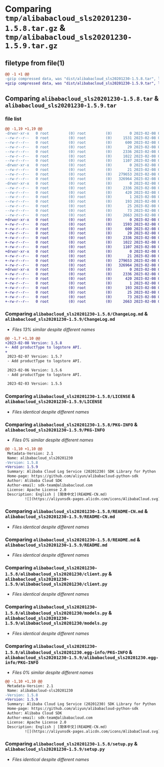 # Comparing `tmp/alibabacloud_sls20201230-1.5.8.tar.gz` & `tmp/alibabacloud_sls20201230-1.5.9.tar.gz`

## filetype from file(1)

```diff
@@ -1 +1 @@
-gzip compressed data, was "dist/alibabacloud_sls20201230-1.5.8.tar", last modified: Wed Feb  8 03:35:22 2023, max compression
+gzip compressed data, was "dist/alibabacloud_sls20201230-1.5.9.tar", last modified: Wed Feb  8 04:01:46 2023, max compression
```

## Comparing `alibabacloud_sls20201230-1.5.8.tar` & `alibabacloud_sls20201230-1.5.9.tar`

### file list

```diff
@@ -1,19 +1,19 @@
-drwxr-xr-x   0 root         (0) root         (0)        0 2023-02-08 03:35:22.000000 alibabacloud_sls20201230-1.5.8/
--rw-r--r--   0 root         (0) root         (0)     1531 2023-02-08 03:35:21.000000 alibabacloud_sls20201230-1.5.8/ChangeLog.md
--rw-r--r--   0 root         (0) root         (0)      600 2023-02-08 03:35:21.000000 alibabacloud_sls20201230-1.5.8/LICENSE
--rw-r--r--   0 root         (0) root         (0)       29 2023-02-08 03:35:21.000000 alibabacloud_sls20201230-1.5.8/MANIFEST.in
--rw-r--r--   0 root         (0) root         (0)     2336 2023-02-08 03:35:22.000000 alibabacloud_sls20201230-1.5.8/PKG-INFO
--rw-r--r--   0 root         (0) root         (0)     1022 2023-02-08 03:35:21.000000 alibabacloud_sls20201230-1.5.8/README-CN.md
--rw-r--r--   0 root         (0) root         (0)     1107 2023-02-08 03:35:21.000000 alibabacloud_sls20201230-1.5.8/README.md
-drwxr-xr-x   0 root         (0) root         (0)        0 2023-02-08 03:35:22.000000 alibabacloud_sls20201230-1.5.8/alibabacloud_sls20201230/
--rw-r--r--   0 root         (0) root         (0)       21 2023-02-08 03:35:21.000000 alibabacloud_sls20201230-1.5.8/alibabacloud_sls20201230/__init__.py
--rw-r--r--   0 root         (0) root         (0)   279653 2023-02-08 03:35:21.000000 alibabacloud_sls20201230-1.5.8/alibabacloud_sls20201230/client.py
--rw-r--r--   0 root         (0) root         (0)   326964 2023-02-08 03:35:21.000000 alibabacloud_sls20201230-1.5.8/alibabacloud_sls20201230/models.py
-drwxr-xr-x   0 root         (0) root         (0)        0 2023-02-08 03:35:22.000000 alibabacloud_sls20201230-1.5.8/alibabacloud_sls20201230.egg-info/
--rw-r--r--   0 root         (0) root         (0)     2336 2023-02-08 03:35:22.000000 alibabacloud_sls20201230-1.5.8/alibabacloud_sls20201230.egg-info/PKG-INFO
--rw-r--r--   0 root         (0) root         (0)      420 2023-02-08 03:35:22.000000 alibabacloud_sls20201230-1.5.8/alibabacloud_sls20201230.egg-info/SOURCES.txt
--rw-r--r--   0 root         (0) root         (0)        1 2023-02-08 03:35:22.000000 alibabacloud_sls20201230-1.5.8/alibabacloud_sls20201230.egg-info/dependency_links.txt
--rw-r--r--   0 root         (0) root         (0)      193 2023-02-08 03:35:22.000000 alibabacloud_sls20201230-1.5.8/alibabacloud_sls20201230.egg-info/requires.txt
--rw-r--r--   0 root         (0) root         (0)       25 2023-02-08 03:35:22.000000 alibabacloud_sls20201230-1.5.8/alibabacloud_sls20201230.egg-info/top_level.txt
--rw-r--r--   0 root         (0) root         (0)       73 2023-02-08 03:35:22.000000 alibabacloud_sls20201230-1.5.8/setup.cfg
--rw-r--r--   0 root         (0) root         (0)     2663 2023-02-08 03:35:21.000000 alibabacloud_sls20201230-1.5.8/setup.py
+drwxr-xr-x   0 root         (0) root         (0)        0 2023-02-08 04:01:46.000000 alibabacloud_sls20201230-1.5.9/
+-rw-r--r--   0 root         (0) root         (0)     1593 2023-02-08 04:01:46.000000 alibabacloud_sls20201230-1.5.9/ChangeLog.md
+-rw-r--r--   0 root         (0) root         (0)      600 2023-02-08 04:01:46.000000 alibabacloud_sls20201230-1.5.9/LICENSE
+-rw-r--r--   0 root         (0) root         (0)       29 2023-02-08 04:01:46.000000 alibabacloud_sls20201230-1.5.9/MANIFEST.in
+-rw-r--r--   0 root         (0) root         (0)     2336 2023-02-08 04:01:46.000000 alibabacloud_sls20201230-1.5.9/PKG-INFO
+-rw-r--r--   0 root         (0) root         (0)     1022 2023-02-08 04:01:46.000000 alibabacloud_sls20201230-1.5.9/README-CN.md
+-rw-r--r--   0 root         (0) root         (0)     1107 2023-02-08 04:01:46.000000 alibabacloud_sls20201230-1.5.9/README.md
+drwxr-xr-x   0 root         (0) root         (0)        0 2023-02-08 04:01:46.000000 alibabacloud_sls20201230-1.5.9/alibabacloud_sls20201230/
+-rw-r--r--   0 root         (0) root         (0)       21 2023-02-08 04:01:46.000000 alibabacloud_sls20201230-1.5.9/alibabacloud_sls20201230/__init__.py
+-rw-r--r--   0 root         (0) root         (0)   279653 2023-02-08 04:01:46.000000 alibabacloud_sls20201230-1.5.9/alibabacloud_sls20201230/client.py
+-rw-r--r--   0 root         (0) root         (0)   326964 2023-02-08 04:01:46.000000 alibabacloud_sls20201230-1.5.9/alibabacloud_sls20201230/models.py
+drwxr-xr-x   0 root         (0) root         (0)        0 2023-02-08 04:01:46.000000 alibabacloud_sls20201230-1.5.9/alibabacloud_sls20201230.egg-info/
+-rw-r--r--   0 root         (0) root         (0)     2336 2023-02-08 04:01:46.000000 alibabacloud_sls20201230-1.5.9/alibabacloud_sls20201230.egg-info/PKG-INFO
+-rw-r--r--   0 root         (0) root         (0)      420 2023-02-08 04:01:46.000000 alibabacloud_sls20201230-1.5.9/alibabacloud_sls20201230.egg-info/SOURCES.txt
+-rw-r--r--   0 root         (0) root         (0)        1 2023-02-08 04:01:46.000000 alibabacloud_sls20201230-1.5.9/alibabacloud_sls20201230.egg-info/dependency_links.txt
+-rw-r--r--   0 root         (0) root         (0)      193 2023-02-08 04:01:46.000000 alibabacloud_sls20201230-1.5.9/alibabacloud_sls20201230.egg-info/requires.txt
+-rw-r--r--   0 root         (0) root         (0)       25 2023-02-08 04:01:46.000000 alibabacloud_sls20201230-1.5.9/alibabacloud_sls20201230.egg-info/top_level.txt
+-rw-r--r--   0 root         (0) root         (0)       73 2023-02-08 04:01:46.000000 alibabacloud_sls20201230-1.5.9/setup.cfg
+-rw-r--r--   0 root         (0) root         (0)     2663 2023-02-08 04:01:46.000000 alibabacloud_sls20201230-1.5.9/setup.py
```

### Comparing `alibabacloud_sls20201230-1.5.8/ChangeLog.md` & `alibabacloud_sls20201230-1.5.9/ChangeLog.md`

 * *Files 13% similar despite different names*

```diff
@@ -1,7 +1,10 @@
+2023-02-08 Version: 1.5.8
+- Add productType to logstore API.
+
 2023-02-07 Version: 1.5.7
 - Add productType to logstore API.
 
 2023-02-06 Version: 1.5.6
 - Add productType to logstore API.
 
 2023-02-03 Version: 1.5.5
```

### Comparing `alibabacloud_sls20201230-1.5.8/LICENSE` & `alibabacloud_sls20201230-1.5.9/LICENSE`

 * *Files identical despite different names*

### Comparing `alibabacloud_sls20201230-1.5.8/PKG-INFO` & `alibabacloud_sls20201230-1.5.9/PKG-INFO`

 * *Files 0% similar despite different names*

```diff
@@ -1,10 +1,10 @@
 Metadata-Version: 2.1
 Name: alibabacloud_sls20201230
-Version: 1.5.8
+Version: 1.5.9
 Summary: Alibaba Cloud Log Service (20201230) SDK Library for Python
 Home-page: https://github.com/aliyun/alibabacloud-python-sdk
 Author: Alibaba Cloud SDK
 Author-email: sdk-team@alibabacloud.com
 License: Apache License 2.0
 Description: English | [简体中文](README-CN.md)
         ![](https://aliyunsdk-pages.alicdn.com/icons/AlibabaCloud.svg)
```

### Comparing `alibabacloud_sls20201230-1.5.8/README-CN.md` & `alibabacloud_sls20201230-1.5.9/README-CN.md`

 * *Files identical despite different names*

### Comparing `alibabacloud_sls20201230-1.5.8/README.md` & `alibabacloud_sls20201230-1.5.9/README.md`

 * *Files identical despite different names*

### Comparing `alibabacloud_sls20201230-1.5.8/alibabacloud_sls20201230/client.py` & `alibabacloud_sls20201230-1.5.9/alibabacloud_sls20201230/client.py`

 * *Files identical despite different names*

### Comparing `alibabacloud_sls20201230-1.5.8/alibabacloud_sls20201230/models.py` & `alibabacloud_sls20201230-1.5.9/alibabacloud_sls20201230/models.py`

 * *Files identical despite different names*

### Comparing `alibabacloud_sls20201230-1.5.8/alibabacloud_sls20201230.egg-info/PKG-INFO` & `alibabacloud_sls20201230-1.5.9/alibabacloud_sls20201230.egg-info/PKG-INFO`

 * *Files 0% similar despite different names*

```diff
@@ -1,10 +1,10 @@
 Metadata-Version: 2.1
 Name: alibabacloud-sls20201230
-Version: 1.5.8
+Version: 1.5.9
 Summary: Alibaba Cloud Log Service (20201230) SDK Library for Python
 Home-page: https://github.com/aliyun/alibabacloud-python-sdk
 Author: Alibaba Cloud SDK
 Author-email: sdk-team@alibabacloud.com
 License: Apache License 2.0
 Description: English | [简体中文](README-CN.md)
         ![](https://aliyunsdk-pages.alicdn.com/icons/AlibabaCloud.svg)
```

### Comparing `alibabacloud_sls20201230-1.5.8/setup.py` & `alibabacloud_sls20201230-1.5.9/setup.py`

 * *Files identical despite different names*

